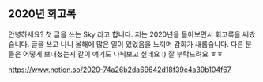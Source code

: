 ## 2020년 회고록
안녕하세요? 첫 글을 쓰는 Sky 라고 합니다. 저는 2020년을 돌아보면서 회고록을 써봤습니다. 글을 쓰고 나니 올해에 많은 일이 있었음을 느끼며 감회가 새롭습니다. 다른 분들은 어떻게 보내셨는지 같이 얘기도 나눠보고 싶네요 :) 잘 부탁드려요 ㅎㅎ

https://www.notion.so/2020-74a26b2da69642d18f39c4a39b104f67